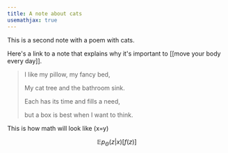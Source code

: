 ```yaml
---
title: A note about cats
usemathjax: true
---
```



This is a second note with a poem with cats. 

Here's a link to a note that explains why it's important to [[move your body every day]].

>I like my pillow, my fancy bed,
>
> My cat tree and the bathroom sink.
>
> Each has its time and fills a need,
>
> but a box is best when I want to think.


This is how math will look like \(x=y\)

$$\mathbb{E} p_{\Theta}(z|x)\big[f(z)\big]$$


